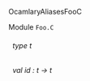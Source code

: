 OcamlaryAliasesFooC

 Module  `` Foo.C `` 
<a id="type-t"></a>
###### &nbsp; type t



<a id="val-id"></a>
###### &nbsp; val id : t -> t


